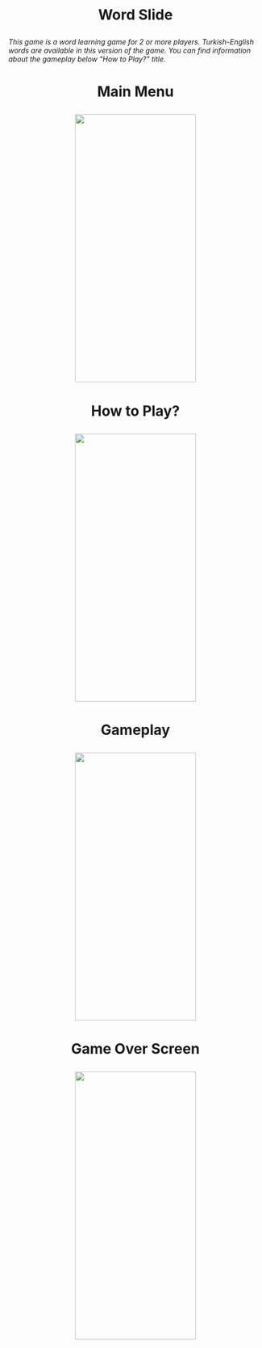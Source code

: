 # <p align="center"> Word Slide </p>
*This game is a word learning game for 2 or more players. Turkish-English words are available in this version of the game. You can find information about the gameplay below "How to Play?" title.*

# <p align="center"> Main Menu </p>
<p align = "center">
<img src="https://github.com/Semasahn/word_game_2d/assets/92857033/e3c9b139-0fa2-43d6-a666-bd6153538623" width="240" height="530"/>
</p>

# <p align="center"> How to Play? </p>
<p align = "center">
<img src="https://github.com/Semasahn/word_game_2d/assets/92857033/c2ce24ab-f0f2-4ea3-9381-40d4e1fc3bd9" width="240" height="530"/>
</p>

# <p align="center"> Gameplay </p>
<p align = "center">
<img src="https://github.com/Semasahn/word_game_2d/assets/92857033/b4d441db-f86e-4f3e-89e7-5f40f5e5df91" width="240" height="530"/>
</p>

# <p align="center"> Game Over Screen </p>
<p align = "center">
<img src="https://github.com/Semasahn/word_game_2d/assets/92857033/3d8d17d8-d7f9-4c2b-912e-7dc2a0960324" width="240" height="530"/>
</p>
